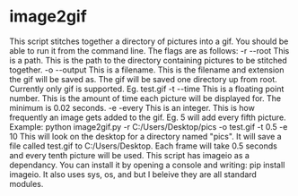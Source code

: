 # image2gif
This script stitches together a directory of pictures into a gif. You should be able to run it from the command line. The flags are as follows:
-r --root This is a path. This is the path to the directory containing pictures to be stitched together.
-o --output This is a filename. This is the filename and extension the gif will be saved as. The gif will be saved one directory up from root. Currently only gif is supported. Eg. test.gif
-t --time This is a floating point number. This is the amount of time each picture will be displayed for. The minimum is 0.02 seconds.
-e -every This is an integer. This is how frequently an image gets added to the gif. Eg. 5 will add every fifth picture.
Example: python image2gif.py -r C:/Users/Desktop/pics -o test.gif -t 0.5 -e 10
This will look on the desktop for a directory named "pics". It will save a file called test.gif to C:/Users/Desktop. Each frame will take 0.5 seconds and every tenth picture will be used.
This script has imageio as a dependancy. You can install it by opening a console and writing: pip install imageio.
It also uses sys, os, and but I beleive they are all standard modules. 
